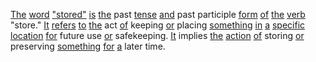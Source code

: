 [The](./the.md) [word](./word.md) ["stored"](./stored.md) [is](./is.md) [the](./the.md) past [tense](./tense.md) [and](./and.md) past participle [form](./form.md) [of](./of.md) [the](./the.md) [verb](./verb.md) "store." [It](./it.md) [refers](./refers.md) [to](./to.md) [the](./the.md) act [of](./of.md) keeping [or](./or.md) placing [something](./something.md) [in](./in.md) [a](./a.md) [specific](./specific.md) [location](./location.md) [for](./for.md) future use [or](./or.md) safekeeping. [It](./it.md) implies [the](./the.md) [action](./action.md) [of](./of.md) storing [or](./or.md) preserving [something](./something.md) [for](./for.md) [a](./a.md) later time.